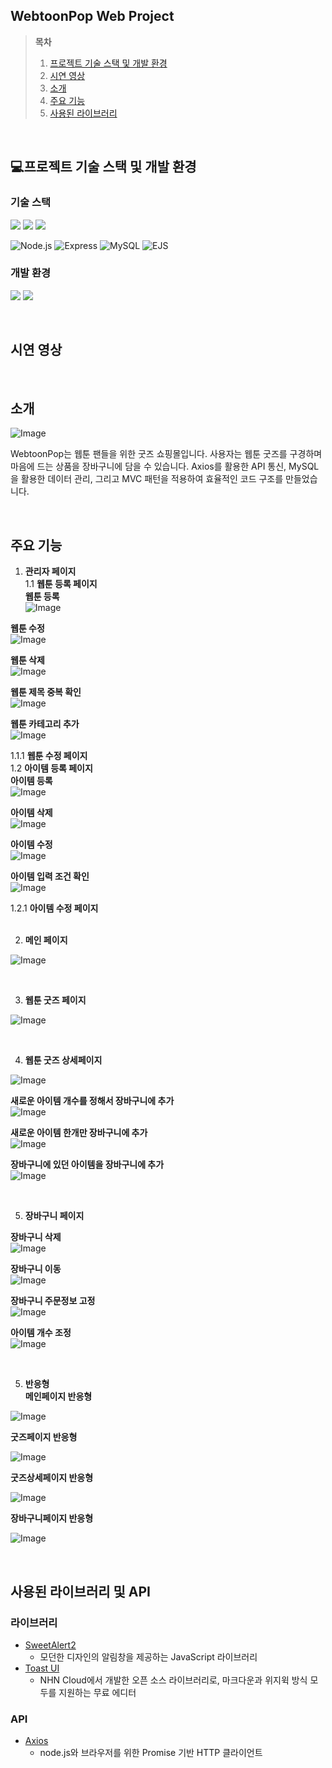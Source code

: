 ## WebtoonPop Web Project

> **목차**
> 1. [프로젝트 기술 스택 및 개발 환경](#프로젝트-기술-스택-및-개발-환경)
> 2. [시연 영상](#시연-영상)
> 3. [소개](#소개)
> 4. [주요 기능](#주요-기능)
> 5. [사용된 라이브러리](#사용된-라이브러리)

</br>

## 💻프로젝트 기술 스택 및 개발 환경
### 기술 스택
<img 
src="https://img.shields.io/badge/html5-%23E34F26.svg?&style=for-the-badge&logo=html5&logoColor=white" />
<img src="https://img.shields.io/badge/css3-%231572B6.svg?&style=for-the-badge&logo=css3&logoColor=white" />
<img src="https://img.shields.io/badge/javascript-%23F7DF1E.svg?&style=for-the-badge&logo=javascript&logoColor=black" />

![Node.js](https://img.shields.io/badge/Node.js-339933?style=for-the-badge&logo=nodedotjs&logoColor=white)
![Express](https://img.shields.io/badge/Express-000000?style=for-the-badge&logo=express&logoColor=white)
![MySQL](https://img.shields.io/badge/MySQL-4479A1?style=for-the-badge&logo=mysql&logoColor=white)
![EJS](https://img.shields.io/badge/EJS-8A2BE2?style=for-the-badge)


### 개발 환경
<img src="https://img.shields.io/badge/visual%20studio%20code-%23007ACC.svg?&style=for-the-badge&logo=visual%20studio%20code&logoColor=white" /> <img src="https://img.shields.io/badge/github-%23181717.svg?&style=for-the-badge&logo=github&logoColor=white" />

<br>

## 시연 영상


<br>

## 소개

![Image](https://github.com/user-attachments/assets/2d58cd6e-d57a-4e7f-be5b-01cc3cbf4d1b)

WebtoonPop는 웹툰 팬들을 위한 굿즈 쇼핑몰입니다.
사용자는 웹툰 굿즈를 구경하며 마음에 드는 상품을 장바구니에 담을 수 있습니다.
Axios를 활용한 API 통신, MySQL을 활용한 데이터 관리, 그리고 MVC 패턴을 적용하여 효율적인 코드 구조를 만들었습니다.

<br>

## 주요 기능
1. **관리자 페이지**</br>
1.1  **웹툰 등록 페이지**</br>
**웹툰 등록**</br>
![Image](https://github.com/user-attachments/assets/73b7f4c1-7f31-4197-8af3-1d1146e31d46)

**웹툰 수정**</br>
![Image](https://github.com/user-attachments/assets/92ef324f-cf9b-4d97-8a52-859e3e51457d)

**웹툰 삭제**</br>
![Image](https://github.com/user-attachments/assets/f60acdc8-3d84-4f30-bfa9-840ac3423798)

**웹툰 제목 중복 확인**</br>
![Image](https://github.com/user-attachments/assets/815dd5af-b7eb-40a8-ae66-28fa9dd8ad24)

**웹툰 카테고리 추가**</br>
![Image](https://github.com/user-attachments/assets/f880a4b2-9c9c-466b-be2a-3f883a2cbb1f)

1.1.1  **웹툰 수정 페이지**</br>
1.2  **아이템 등록 페이지**</br>
**아이템 등록**</br>
![Image](https://github.com/user-attachments/assets/8abd3ae8-dcb3-4bdd-9a04-407823a1c2f4)

**아이템 삭제**</br>
![Image](https://github.com/user-attachments/assets/4f006518-1ab1-4934-b532-4f13c5247ec5)

**아이템 수정**</br>
![Image](https://github.com/user-attachments/assets/3d5f2c37-fe4e-4ef0-b059-463f9700360d)

**아이템 입력 조건 확인**</br>
![Image](https://github.com/user-attachments/assets/1e1a3346-75f1-4d06-9a23-01991d2d7c8e)

1.2.1  **아이템 수정 페이지**</br>
</br>

2. **메인 페이지**</br>

![Image](https://github.com/user-attachments/assets/ef373e70-6514-4a2e-8b1c-bbfec1e4d57d)

</br>

3. **웹툰 굿즈 페이지**</br>

![Image](https://github.com/user-attachments/assets/0c79129d-3092-447d-a177-b2cd6777eafb)

</br>

4. **웹툰 굿즈 상세페이지**</br>

![Image](https://github.com/user-attachments/assets/e97f05de-3de5-443b-abc3-eae2771bea05)

**새로운 아이템 개수를 정해서 장바구니에 추가**</br>
![Image](https://github.com/user-attachments/assets/b9188b50-ca8c-4ec7-89a1-5823010d5c20)

**새로운 아이템 한개만 장바구니에 추가**</br>
![Image](https://github.com/user-attachments/assets/529fefa3-65eb-4285-b9c2-2aff419a45cb)

**장바구니에 있던 아이템을 장바구니에 추가**</br>
![Image](https://github.com/user-attachments/assets/3cf88cff-9aaa-4124-804b-4970f0e9edb0)

</br>

5. **장바구니 페이지**</br>

**장바구니 삭제**</br>
![Image](https://github.com/user-attachments/assets/090b4dc4-14da-4037-895c-eca13971cf0c)

**장바구니 이동**</br>
![Image](https://github.com/user-attachments/assets/bfbf3103-585a-4bef-a107-a1dd96b2d81c)

**장바구니 주문정보 고정**</br>
![Image](https://github.com/user-attachments/assets/e4cdd275-4877-4de2-9896-5284e03d894d)

**아이템 개수 조정**</br>
![Image](https://github.com/user-attachments/assets/a4d1857d-2021-445a-8a48-fe449a22aaa1)

</br>

5. **반응형**</br>
**메인페이지 반응형**</br>

![Image](https://github.com/user-attachments/assets/198201cd-fda1-4d93-8d28-ff9e94ffc9c5)

**굿즈페이지 반응형**</br>

![Image](https://github.com/user-attachments/assets/6eaabe2e-0043-44a1-ba85-87777b4de271)

**굿즈상세페이지 반응형**</br>

![Image](https://github.com/user-attachments/assets/9c152fec-8c10-4947-84ad-1c6fad47b1c5)

**장바구니페이지 반응형**</br>

![Image](https://github.com/user-attachments/assets/907e5942-e438-4c16-9a4e-c2aeb538a693)

</br>

## 사용된 라이브러리 및 API
### 라이브러리
- [SweetAlert2](https://sweetalert2.github.io/)
  - 모던한 디자인의 알림창을 제공하는 JavaScript 라이브러리
- [Toast UI](https://ui.toast.com/)
  - NHN Cloud에서 개발한 오픈 소스 라이브러리로, 마크다운과 위지윅 방식 모두를 지원하는 무료 에디터

### API
- [Axios](https://axios-http.com/kr/docs/intro)
  - node.js와 브라우저를 위한 Promise 기반 HTTP 클라이언트 




